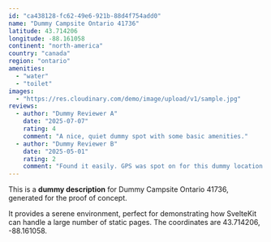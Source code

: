 ```yaml
---
id: "ca438128-fc62-49e6-921b-88d4f754add0"
name: "Dummy Campsite Ontario 41736"
latitude: 43.714206
longitude: -88.161058
continent: "north-america"
country: "canada"
region: "ontario"
amenities:
  - "water"
  - "toilet"
images:
  - "https://res.cloudinary.com/demo/image/upload/v1/sample.jpg"
reviews:
  - author: "Dummy Reviewer A"
    date: "2025-07-07"
    rating: 4
    comment: "A nice, quiet dummy spot with some basic amenities."
  - author: "Dummy Reviewer B"
    date: "2025-05-01"
    rating: 2
    comment: "Found it easily. GPS was spot on for this dummy location."
---
```


This is a **dummy description** for Dummy Campsite Ontario 41736, generated for the proof of concept.

It provides a serene environment, perfect for demonstrating how SvelteKit can handle a large number of static pages. The coordinates are 43.714206, -88.161058.
